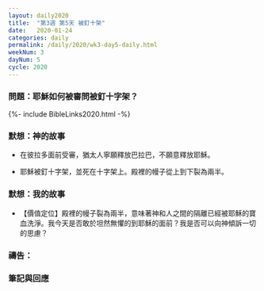 ```yaml
---
layout: daily2020
title:  "第3週 第5天 被釘十架"
date:   2020-01-24
categories: daily
permalink: /daily/2020/wk3-day5-daily.html
weekNum: 3
dayNum: 5
cycle: 2020
---
```


### 問題：耶穌如何被審問被釘十字架？

{%- include BibleLinks2020.html -%}

### 默想：神的故事 
+ 在彼拉多面前受審，猶太人寧願釋放巴拉巴，不願意釋放耶穌。 

+ 耶穌被釘十字架，並死在十字架上。殿裡的幔子從上到下裂為兩半。

### 默想：我的故事 
+ 【價值定位】殿裡的幔子裂為兩半，意味著神和人之間的隔離已經被耶穌的寶血洗淨。我今天是否敢於坦然無懼的到耶穌的面前？我是否可以向神傾訴一切的思慮？

### 禱告：

### 筆記與回應
